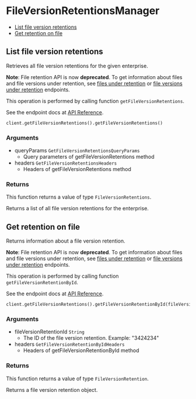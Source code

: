 # FileVersionRetentionsManager


- [List file version retentions](#list-file-version-retentions)
- [Get retention on file](#get-retention-on-file)

## List file version retentions

Retrieves all file version retentions for the given enterprise.

**Note**:
File retention API is now **deprecated**. 
To get information about files and file versions under retention,
see [files under retention](e://get-retention-policy-assignments-id-files-under-retention) or [file versions under retention](e://get-retention-policy-assignments-id-file-versions-under-retention) endpoints.

This operation is performed by calling function `getFileVersionRetentions`.

See the endpoint docs at
[API Reference](https://developer.box.com/reference/get-file-version-retentions/).

<!-- sample get_file_version_retentions -->
```
client.getFileVersionRetentions().getFileVersionRetentions()
```

### Arguments

- queryParams `GetFileVersionRetentionsQueryParams`
  - Query parameters of getFileVersionRetentions method
- headers `GetFileVersionRetentionsHeaders`
  - Headers of getFileVersionRetentions method


### Returns

This function returns a value of type `FileVersionRetentions`.

Returns a list of all file version retentions for the enterprise.


## Get retention on file

Returns information about a file version retention.

**Note**:
File retention API is now **deprecated**. 
To get information about files and file versions under retention,
see [files under retention](e://get-retention-policy-assignments-id-files-under-retention) or [file versions under retention](e://get-retention-policy-assignments-id-file-versions-under-retention) endpoints.

This operation is performed by calling function `getFileVersionRetentionById`.

See the endpoint docs at
[API Reference](https://developer.box.com/reference/get-file-version-retentions-id/).

<!-- sample get_file_version_retentions_id -->
```
client.getFileVersionRetentions().getFileVersionRetentionById(fileVersionRetention.getId())
```

### Arguments

- fileVersionRetentionId `String`
  - The ID of the file version retention. Example: "3424234"
- headers `GetFileVersionRetentionByIdHeaders`
  - Headers of getFileVersionRetentionById method


### Returns

This function returns a value of type `FileVersionRetention`.

Returns a file version retention object.


